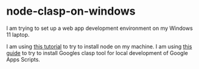 # node-clasp-on-windows

I am trying to set up a web app development environment on my Windows 11 laptop.

I am using [this tutorial][node-on-windows] to try to install node on my machine.
I am using [this guide][clasp-on-windows] to try to install Googles clasp tool for local development of Google Apps Scripts.

[node-on-windows]: https://learn.microsoft.com/en-us/windows/dev-environment/javascript/nodejs-beginners-tutorial
[clasp-on-windows]: https://developers.google.com/apps-script/guides/clasp
